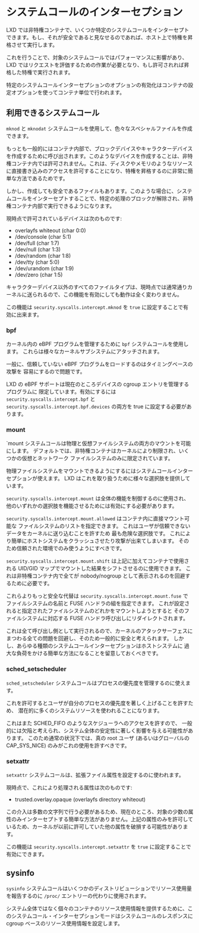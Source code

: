 # システムコールのインターセプション
LXD では非特権コンテナで、いくつか特定のシステムコールをインターセプトできます。もし、それが安全であると見なせるのであれば、ホスト上で特権を昇格させて実行します。

これを行うことで、対象のシステムコールではパフォーマンスに影響があり、LXD ではリクエストを評価するための作業が必要となり、もし許可されれば昇格した特権で実行されます。

特定のシステムコールインターセプションのオプションの有効化はコンテナの設定オプションを使ってコンテナ単位で行われます。

## 利用できるシステムコール
`mknod` と `mknodat` システムコールを使用して、色々なスペシャルファイルを作成できます。

もっとも一般的にはコンテナ内部で、ブロックデバイスやキャラクターデバイスを作成するために呼び出されます。このようなデバイスを作成することは、非特権コンテナ内では許可されません。これは、ディスクやメモリのようなリソースに直接書き込みのアクセスを許可することになり、特権を昇格するのに非常に簡単な方法であるためです。

しかし、作成しても安全であるファイルもあります。このような場合に、システムコールをインターセプトすることで、特定の処理のブロックが解除され、非特権コンテナ内部で実行できるようになります。

現時点で許可されているデバイスは次のものです:

 - overlayfs whiteout (char 0:0)
 - /dev/console (char 5:1)
 - /dev/full (char 1:7)
 - /dev/null (char 1:3)
 - /dev/random (char 1:8)
 - /dev/tty (char 5:0)
 - /dev/urandom (char 1:9)
 - /dev/zero (char 1:5)

キャラクターデバイス以外のすべてのファイルタイプは、現時点では通常通りカーネルに送られるので、この機能を有効にしても動作は全く変わりません。

この機能は `security.syscalls.intercept.mknod` を `true` に設定することで有効に出来ます。

### bpf
カーネル内の eBPF プログラムを管理するために `bpf` システムコールを使用します。
これらは様々なカーネルサブシステムにアタッチされます。

一般に、信頼していない eBPF プログラムをロードするのはタイミングベースの攻撃を
容易にするので問題です。

LXD の eBPF サポートは現在のところデバイスの cgroup エントリを管理するプログラムに
限定しています。有効にするには `security.syscalls.intercept.bpf` と
`security.syscalls.intercept.bpf.devices` の両方を true に設定する必要があります。

### mount
`mount システムコールは物理と仮想ファイルシステムの両方のマウントを可能にします。
デフォルトでは、非特権コンテナはカーネルにより制限され、いくつかの仮想とネットワーク
ファイルシステムのみに限定されています。

物理ファイルシステムをマウントできるようにするにはシステムコールインターセプションが使えます。
LXD はこれを取り扱うために様々な選択肢を提供しています。

`security.syscalls.intercept.mount` は全体の機能を制御するのに使用され、
他のいずれかの選択肢を機能させるためには有効にする必要があります。

`security.syscalls.intercept.mount.allowed` はコンテナ内に直接マウント可能な
ファイルシステムのリストを指定できます。
これはユーザが信頼できないデータをカーネルに送り込むことを許すため
最も危険な選択肢です。
これにより簡単にホストシステムをクラッシュさせたり攻撃が出来てしまいます。
そのため信頼された環境でのみ使うようにすべきです。

`security.syscalls.intercept.mount.shift` は上記に加えてコンテナで使用される
UID/GID マップでマウントした結果をシフトさせるのに使用できます。
これは非特権コンテナ内で全てが nobody/nogroup として表示されるのを回避するために必要です。

これらよりもっと安全な代替は `security.syscalls.intercept.mount.fuse` で
ファイルシステムの名前と FUSE ハンドラの組を指定できます。
これが設定されると指定されたファイルシステムのどれかをマウントしようとすると
そのファイルシステムに対応する FUSE ハンドラ呼び出しにリダイレクトされます。

これは全て呼び出し側として実行されるので、カーネルのアタックサーフェスに
まつわる全ての問題を回避し、そのため一般的に安全と考えられます。
しかし、あらゆる種類のシステムコールインターセプションはホストシステムに
過大な負荷をかける簡単な方法になることを留意しておくべきです。

### sched\_setscheduler
`sched_setscheduler` システムコールはプロセスの優先度を管理するのに使えます。

これを許可するとユーザが自分のプロセスの優先度を著しく上げることを許すため、
潜在的に多くのシステムリソースを使われることになります。

これはまた SCHED\_FIFO のようなスケジューラへのアクセスを許すので、
一般的には欠陥と考えられ、システム全体の安定性に著しく影響を与える可能性があります。
このため通常の状況下では、真の root ユーザ (あるいはグローバルの CAP\_SYS\_NICE)
のみがこれの使用を許すべきです。

### setxattr
`setxattr` システムコールは、拡張ファイル属性を設定するのに使われます。

現時点で、これにより処理される属性は次のものです:

 - trusted.overlay.opaque (overlayfs directory whiteout)

この介入は多数の文字列で行う必要があるため、現在のところ、対象の少数の属性のみインターセプトする簡単な方法がありません。上記の属性のみを許可しているため、カーネルが以前に許可していた他の属性を破損する可能性があります。

この機能は `security.syscalls.intercept.setxattr` を `true` に設定することで有効にできます。

## sysinfo

`sysinfo` システムコールはいくつかのディストリビューションでリソース使用量を報告するのに `/proc/` エントリーの代わりに使用されます。

システム全体ではなく個々のコンテナのリソース使用情報を提供するために、このシステムコール・インターセプションモードはシステムコールのレスポンスに cgroup ベースのリソース使用情報を設定します。
